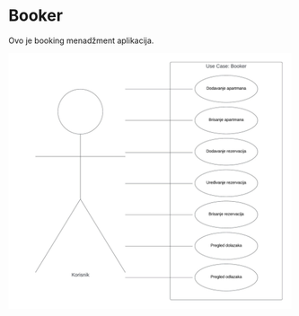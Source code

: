 # Booker
Ovo je booking menadžment aplikacija. 

![alt text](https://github.com/NikaAK47/Booker/blob/main/Booker.jpeg)
